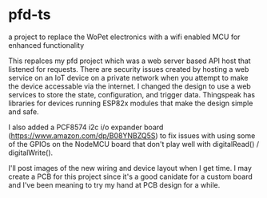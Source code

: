 # pfd-ts

a project to replace the WoPet electronics with a wifi enabled MCU for enhanced functionality

This repalces my pfd project which was a web server based API host that listened for requests. 
There are security issues created by hosting a web service on an IoT device on a private 
network when you attempt to make the device accessable via the internet. I changed the design
to use a web services to store the state, configuration, and trigger data. Thingspeak has libraries 
for devices running ESP82x modules that make the design simple and safe. 

I also added a PCF8574 i2c i/o expander board (https://www.amazon.com/dp/B08YNBZQ5S) to 
fix issues with using some of the GPIOs on the NodeMCU board that don't play well with 
digitalRead() / digitalWrite(). 

I'll post images of the new wiring and device layout when I get time. I may create a PCB for this 
project since it's a good canidate for a custom board and I've been meaning to try my hand at PCB 
design for a while.
